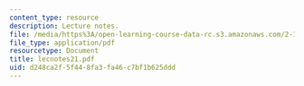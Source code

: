 ```yaml
---
content_type: resource
description: Lecture notes.
file: /media/https%3A/open-learning-course-data-rc.s3.amazonaws.com/2-158j-computational-geometry-spring-2003/d248ca2f5f448fa3fa46c7bf1b625ddd_lecnotes21.pdf
file_type: application/pdf
resourcetype: Document
title: lecnotes21.pdf
uid: d248ca2f-5f44-8fa3-fa46-c7bf1b625ddd
---
```

